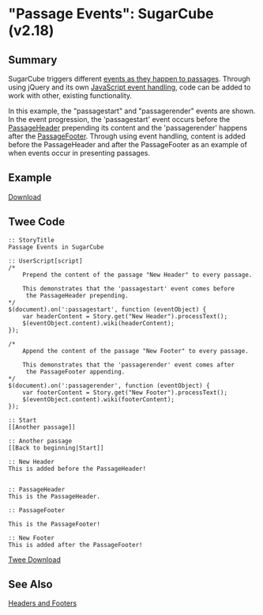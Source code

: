 # "Passage Events": SugarCube (v2.18)

## Summary

SugarCube triggers different [events as they happen to passages](http://www.motoslave.net/sugarcube/2/docs/passage-events-task-objects.html). Through using jQuery and its own [JavaScript event handling](http://api.jquery.com/category/events/event-handler-attachment/), code can be added to work with other, existing functionality.

In this example, the "passagestart" and "passagerender" events are shown. In the event progression, the 'passagestart' event occurs before the [PassageHeader](http://www.motoslave.net/sugarcube/2/docs/special-names.html#special-passages-passageheader) prepending its content and the 'passagerender' happens after the [PassageFooter](http://www.motoslave.net/sugarcube/2/docs/special-names.html#special-passages-passagefooter). Through using event handling, content is added before the PassageHeader and after the PassageFooter as an example of when events occur in presenting passages.

## Example

[Download](sugarcube_passage_events_example.html)

## Twee Code

```twee
:: StoryTitle
Passage Events in SugarCube

:: UserScript[script]
/*
    Prepend the content of the passage "New Header" to every passage.

    This demonstrates that the 'passagestart' event comes before
     the PassageHeader prepending.
*/
$(document).on(':passagestart', function (eventObject) {
    var headerContent = Story.get("New Header").processText();
    $(eventObject.content).wiki(headerContent);
});

/*
    Append the content of the passage "New Footer" to every passage.

    This demonstrates that the 'passagerender' event comes after
     the PassageFooter appending.
*/
$(document).on(':passagerender', function (eventObject) {
    var footerContent = Story.get("New Footer").processText();
    $(eventObject.content).wiki(footerContent);
});

:: Start
[[Another passage]]

:: Another passage
[[Back to beginning|Start]]

:: New Header
This is added before the PassageHeader!


:: PassageHeader
This is the PassageHeader.

:: PassageFooter

This is the PassageFooter!

:: New Footer
This is added after the PassageFooter!

```

[Twee Download](sugarcube_passage_events_twee.txt)

## See Also

[Headers and Footers](../../headersandfooters/sugarcube/sugarcube_headersandfooters.md)
